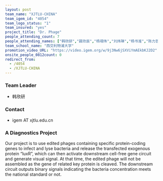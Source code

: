 ```yaml
---
layout: post
team_name: "XJTLU-CHINA"
team_igem_id: "4054"
team_logo_status: "1"
team_insured: "yes"
project_title: "Dr. Phage"
people_attending_count: 7
people_attending_names: ["韩欣研","聂欣辰","杨翊伟","刘炜琳","杨书淮","陈力哲","王思淼"]
team_school_name: "西交利物浦大学"
promotion_video_URL: "https://video.igem.org/w/9j3Nw6jSXViYmAEkbKJ2D2"
onsite_people_0812count: 0
redirect_from:
  - /4054
  - /XJTLU-CHINA
---
```



### Team Leader
* 韩欣研

### Contact
* igem AT xjtlu.edu.cn

### A Diagnostics Project

Our project is to use edited phages containing specific protein-coding genes to infect and lyse bacteria and release the transfected exogenous protein “luxR”, which can then activate downstream cell-free gene circuit and generate visual signal. At that time, the edited phage will not be assembled as the gene of related key protein is cleaved. The downstream circuit outputs binary signals indicating the bacteria concentration meets the national standard or not.
